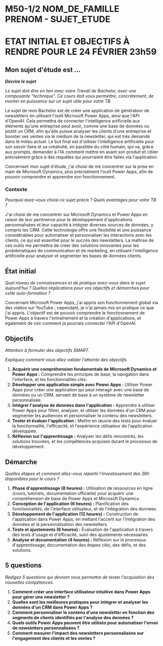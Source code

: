 # M50-1/2 NOM_DE_FAMILLE PRENOM - SUJET_ETUDE
# ETAT INITIAL ET OBJECTIFS À RENDRE POUR LE 24 FÉVRIER 23h59

## Mon sujet d'étude est ...

***Décrire le sujet***

*Le sujet doit être en lien avec votre Travail de Bachelor, avec une composante "technique". Ce cours doit vous permettre, concrètement, de monter en puissance sur un sujet utile pour votre TB.*

Le sujet de mon Bachelor est de créer une application de générateur de newsletters en utilisant l'outil Microsoft Power Apps, ainsi que l'API d'OpenAI. Cela permettra de connecter l'intelligence artificielle aux éléments qu'une entreprise peut avoir, comme une base de données ou plutôt un CRM, afin qu'elle puisse analyser les clients d'une entreprise et booster ses ventes via le médium de la newsletter, qui est très demandé dans le milieu actuel. Le but final est d'utiliser l'intelligence artificielle pour son savoir-faire et sa créativité, en parallèle du côté humain, qui va, grâce aux prompts, demander à l'IA comment mettre en avant son produit et cibler précisément grâce à des requêtes qui pourraient être faites via l'application.

Concernant mon sujet d'étude, j'ai choisi de me concentrer sur la prise en main de Microsoft Dynamics, plus précisément l'outil Power Apps, afin de pouvoir comprendre et apprendre son fonctionnement.

### Contexte

*Pourquoi avez-vous choisi ce sujet précis ? Quels avantages pour votre TB ?*

J'ai choisi de me concentrer sur Microsoft Dynamics et Power Apps en raison de leur pertinence pour le développement d'applications personnalisées et leur capacité à intégrer diverses sources de données, y compris les CRM. Cette technologie offre une flexibilité et une puissance considérables pour automatiser et personnaliser les interactions avec les clients, ce qui est essentiel pour le succès des newsletters. La maîtrise de ces outils me permettra de créer des solutions innovantes pour les problématiques de communication et de marketing, en utilisant l'intelligence artificielle pour analyser et segmenter les bases de données clients.

## État initial

*Quel niveau de connaissances et de pratique avez-vous dans le sujet aujourd'hui ? Quelles implications pour vos objectifs et démarches pour cette auto-formation ?*

Concernant Microsoft Power Apps, j'ai appris son fonctionnement global via des vidéos sur YouTube ; cependant, je n'ai jamais mis en pratique ce que j'ai appris. L'objectif est de pouvoir comprendre le fonctionnement de Power Apps à travers l'entraînement et la création d'applications, et également de voir comment je pourrais connecter l'API d'OpenAI.

## Objectifs

*Attention à formuler des objectifs SMART.*

*Expliquez comment vous allez valider l'atteinte des objectifs.*

1. **Acquérir une compréhension fondamentale de Microsoft Dynamics et Power Apps :** Comprendre les principes de base, la navigation dans l'interface, et les fonctionnalités clés.
2. **Développer une application simple avec Power Apps :** Utiliser Power Apps pour créer une application qui peut interagir avec une base de données ou un CRM, servant de base à un système de newsletter personnalisée.
3. **Intégrer l'analyse de données dans l'application :** Apprendre à utiliser Power Apps pour filtrer, analyser, et utiliser les données d'un CRM pour segmenter les audiences et personnaliser le contenu des newsletters.
4. **Tester et évaluer l'application :** Mettre en œuvre des tests pour évaluer la fonctionnalité, l'efficacité, et l'expérience utilisateur de l'application développée.
5. **Réflexion sur l'apprentissage :** Analyser les défis rencontrés, les solutions trouvées, et les compétences acquises durant le processus de développement.

## Démarche

*Quelles étapes et comment allez-vous répartir l'investissement des 36h disponibles pour le cours ?*

1. **Phase d'apprentissage (8 heures) :** Utilisation de ressources en ligne (cours, tutoriels, documentation officielle) pour acquérir une compréhension de base de Power Apps et Microsoft Dynamics.
2. **Conception de l'application (6 heures) :** Planification des fonctionnalités, de l'interface utilisateur, et de l'intégration des données.
3. **Développement de l'application (12 heures) :** Construction de l'application dans Power Apps, en mettant l'accent sur l'intégration des données et la personnalisation des newsletters.
4. **Tests et ajustements (6 heures) :** Évaluation de l'application à travers des tests d'usage et d'efficacité, suivi des ajustements nécessaires.
5. **Analyse et documentation (4 heures) :** Réflexion sur le processus d'apprentissage, documentation des étapes clés, des défis, et des solutions.

### 

## 5 questions

*Rédigez 5 questions qui devront vous permettre de tester l'acquisition des nouvelles compétences.*

1. **Comment créer une interface utilisateur intuitive dans Power Apps pour gérer une newsletter ?**
2. **Quelles sont les meilleures pratiques pour intégrer et analyser les données d'un CRM dans Power Apps ?**
3. **Comment personnaliser le contenu d'une newsletter en fonction des segments de clients identifiés par l'analyse des données ?**
4. **Quels outils Power Apps peuvent être utilisés pour automatiser l'envoi de newsletters personnalisées ?**
5. **Comment mesurer l'impact des newsletters personnalisées sur l'engagement des clients et les ventes ?**
